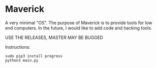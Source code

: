 # Maverick
A very minimal "OS".
The purpose of Maverick is to provide tools for low end computers. In the future, I would like to add code and hacking tools.

USE THE RELEASES, MASTER MAY BE BUGGED

Instructions:
```
sudo pip3 install progress
python3 main.py
```
